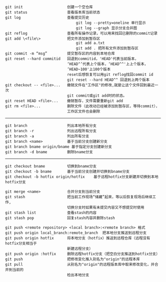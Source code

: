    git init                    创建一个空仓库
    git status                  查看版本库当前状态
    git log                     查看提交历史
                                    git log --pretty=oneline 单行显示
                                    git log --graph 显示分支合并图
    git reflog                  查看所有操作记录，可以用来找回已删除的commit记录
    git add \<file\>            把文件添加到暂存区  
                                    git add a.txt  
                                    git add . 把所有文件添加到暂存区
    git commit -m “msg”         提交暂存区的内容到本地仓库
    git reset --hard commitid   回退到commitid，'HEAD'代表当前版本，
                                ‘HEAD^’代表上个版本，‘HEAD^^'上上个版本，
                                ’HEAD~100'上100个版本
                                reset后想恢复可以用git reflog找回commit id
                                git reset --hard HEAD^^ 回退到上两个版本
    git checkout -- <file>...   撤销文件在"工作区"的修改,就是让这个文件回到最近一次
                                git commit或git add时的状态。
    git reset HEAD <file>...    撤销暂存，文件需要重新git add
    git rm <file>...            删除文件（此改动已经被添加到暂存区，等待commit），
                                工作区文件也会删除
***
    git branch                  列出本地所有分支
    git branch -r               列出远程所有分支
    git branch -a               列出所有分支
    git branch <name>           基于当前分支创建新分支
    git branch bname origin/bname 基于指定分支创建新分支
    git branch -d bname         删除bname分支
***
    git checkout bname          切换到bname分支
	git checkout -b bname       基于当前分支创建并切换到bname分支
	git checkout -b hotfix origin/hotfix    基于远程hotfix分支新建并切换到本地hotfix分支

    git merge <name>            合并分支到当前分支
    git stash                   把当前工作现场“储藏”起来，等以后恢复现场后继续工作,
                                切换分支时如果有未提交内容又不想提交时使用
    git stash list              查看stash的内容
    git stash pop               回复stash内容并删除stash

    git push <remote repository> <local branch>:<remote branch> 格式
    git push origin local_branch:remote_branch  把本地分支推送到远程分支
    git push origin hotfix      将本地分支（hotfix）推送到远程仓库（远程没有hotfix分支相当于
                                新建远程分支）
    git push origin :hotfix     删除远程hotfix分支（把空白分支推送到hotfix分支）
    git push                    把修改变化推入别名为"origin"的远程本库
    git pull                    从别名为"origin"的远程版本库中取来修改变化，并合并到当前的
                                检出本地分支

	
	
